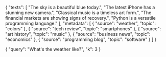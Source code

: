 {
  "texts": [
    "The sky is a beautiful blue today.",
    "The latest iPhone has a stunning new camera.",
    "Classical music is a timeless art form.",
    "The financial markets are showing signs of recovery.",
    "Python is a versatile programming language."
  ],
  "metadata": [
    { "source": "weather", "topic": "colors" },
    { "source": "tech review", "topic": "smartphones" },
    { "source": "art history", "topic": "music" },
    { "source": "business news", "topic": "economics" },
    { "source": "programming blog", "topic": "software" }
  ]
}

{
  "query": "What's the weather like?", 
  "k": 3
}